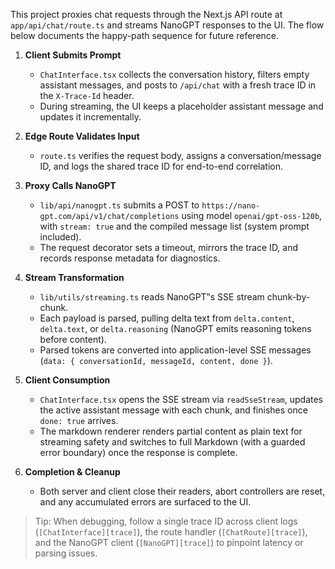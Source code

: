 
This project proxies chat requests through the Next.js API route at `app/api/chat/route.ts` and streams NanoGPT responses to the UI. The flow below documents the happy-path sequence for future reference.

1. **Client Submits Prompt**
   - `ChatInterface.tsx` collects the conversation history, filters empty assistant messages, and posts to `/api/chat` with a fresh trace ID in the `X-Trace-Id` header.
   - During streaming, the UI keeps a placeholder assistant message and updates it incrementally.

2. **Edge Route Validates Input**
   - `route.ts` verifies the request body, assigns a conversation/message ID, and logs the shared trace ID for end-to-end correlation.

3. **Proxy Calls NanoGPT**
   - `lib/api/nanogpt.ts` submits a POST to `https://nano-gpt.com/api/v1/chat/completions` using model `openai/gpt-oss-120b`, with `stream: true` and the compiled message list (system prompt included).
   - The request decorator sets a timeout, mirrors the trace ID, and records response metadata for diagnostics.

4. **Stream Transformation**
   - `lib/utils/streaming.ts` reads NanoGPT‟s SSE stream chunk-by-chunk.
   - Each payload is parsed, pulling delta text from `delta.content`, `delta.text`, or `delta.reasoning` (NanoGPT emits reasoning tokens before content).
   - Parsed tokens are converted into application-level SSE messages (`data: { conversationId, messageId, content, done }`).

5. **Client Consumption**
   - `ChatInterface.tsx` opens the SSE stream via `readSseStream`, updates the active assistant message with each chunk, and finishes once `done: true` arrives.
   - The markdown renderer renders partial content as plain text for streaming safety and switches to full Markdown (with a guarded error boundary) once the response is complete.

6. **Completion & Cleanup**
   - Both server and client close their readers, abort controllers are reset, and any accumulated errors are surfaced to the UI.

> Tip: When debugging, follow a single trace ID across client logs (`[ChatInterface][trace]`), the route handler (`[ChatRoute][trace]`), and the NanoGPT client (`[NanoGPT][trace]`) to pinpoint latency or parsing issues.
